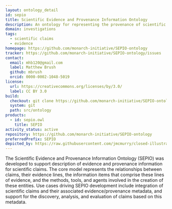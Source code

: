 ```yaml
---
layout: ontology_detail
id: sepio
title: Scientific Evidence and Provenance Information Ontology
description: An ontology for representing the provenance of scientific claims and the evidence that supports them.
domain: investigations
tags:
  - scientific claims
  - evidence
homepage: https://github.com/monarch-initiative/SEPIO-ontology
tracker: https://github.com/monarch-initiative/SEPIO-ontology/issues
contact:
  email: mhb120@gmail.com
  label: Matthew Brush
  github: mbrush
  orcid: 0000-0002-1048-5019
license:
  url: https://creativecommons.org/licenses/by/3.0/
  label: CC BY 3.0
build:
  checkout: git clone https://github.com/monarch-initiative/SEPIO-ontology.git
  system: git
  path: src/ontology
products:
  - id: sepio.owl
    title: SEPIO
activity_status: active
repository: https://github.com/monarch-initiative/SEPIO-ontology
preferredPrefix: SEPIO
depicted_by: https://raw.githubusercontent.com/jmcmurry/closed-illustrations/master/logos/SEPIO-LOGOS/sepio_logo_black-banner.png
---
```


The Scientific Evidence and Provenance Information Ontology (SEPIO) was developed to support description of evidence and provenance information for scientific claims. The core model represents the relationships between claims, their evidence lines, the information items that comprise these lines of evidence, and the methods, tools, and agents involved in the creation of these entities.  Use cases driving SEPIO development include integration of scientific claims and their associated evidence/provenance metadata, and support for the discovery, analysis, and evaluation of claims based on this metadata.
